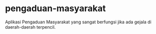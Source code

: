 # pengaduan-masyarakat
Aplikasi Pengaduan Masyarakat yang sangat berfungsi jika ada gejala di daerah-daerah terpencil.
